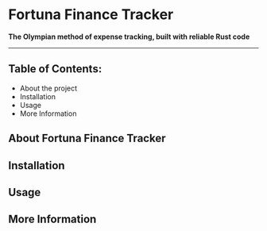 # Fortuna Finance Tracker

**The Olympian method of expense tracking, built with reliable Rust code**

--- 

## Table of Contents:
- About the project
- Installation
- Usage
- More Information

## About Fortuna Finance Tracker

## Installation

## Usage

## More Information